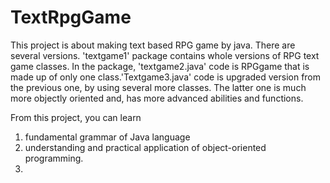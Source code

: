 # TextRpgGame
This project is about making text based RPG game by java. There are several versions.
'textgame1' package contains whole versions of RPG text game classes. In the package, 'textgame2.java' code is RPGgame that is made up of only one class.'Textgame3.java' code is upgraded version from the previous one, by using several more classes. The latter one is much more objectly oriented and, has more advanced abilities and functions.

From this project, you can learn
1. fundamental grammar of Java language
2. understanding and practical application of object-oriented programming.
3. 
